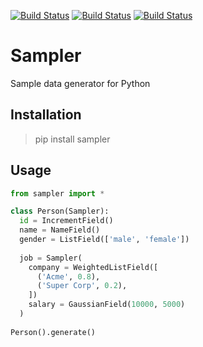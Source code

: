 [![Build Status](https://travis-ci.org/hyperborea/python-sampler.svg)](https://travis-ci.org/hyperborea/python-sampler)
[![Build Status](https://img.shields.io/pypi/dm/sampler.svg?style=flat)](https://pypi.python.org/pypi/sampler)
[![Build Status](https://img.shields.io/pypi/l/sampler.svg?style=flat)](https://github.com/hyperborea/python-sampler/blob/master/LICENSE)


Sampler
===================
Sample data generator for Python


Installation
-------------------
> pip install sampler


Usage
-------------------
```python
from sampler import *

class Person(Sampler):
  id = IncrementField()
  name = NameField()
  gender = ListField(['male', 'female'])
  
  job = Sampler(
    company = WeightedListField([
      ('Acme', 0.8),
      ('Super Corp', 0.2),
    ])
    salary = GaussianField(10000, 5000)
  )
  
Person().generate()
```
